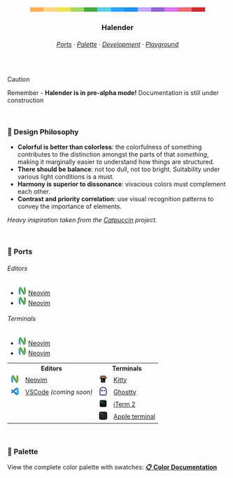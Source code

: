 <p align="center">
  <img src="./assets/docs/palette-stripe.svg" width="400" />
</p>

<h3 align="center">
 Halender
</h3>

<h6 align="center">
  <a href="https://github.com/deniskabana/halender#-ports">Ports</a>
  ·
  <a href="https://github.com/deniskabana/halender#-palette">Palette</a>
  ·
  <a href="https://github.com/catppuccin/catppuccin/tree/main/dev">Development</a>
  ·
  <a href="#">Playground</a>
</h6>

&nbsp;

> [!CAUTION]
> Remember - **Halender is in pre-alpha mode!** Documentation is still under construction

&nbsp;

### 🧠 Design Philosophy

- **Colorful is better than colorless**: the colorfulness of something contributes to the distinction amongst the parts
  of that _something_, making it marginally easier to understand how things are structured.
- **There should be balance**: not too dull, not too bright. Suitability under various light conditions is a must.
- **Harmony is superior to dissonance**: vivacious colors must complement each other.
- **Contrast and priority correlation**: use visual recognition patterns to convey the importance of elements.

_Heavy inspiration taken from the [Catpuccin](https://github.com/catppuccin/catppuccin) project._

&nbsp;

### 📀 Ports

<h6>Editors</h6>
<ul>
  <li>
    <a href="./editors/nvim/"><img src="./assets/logos/logo-neovim.png" width="20" /></a>
    <a href="./editors/nvim/">Neovim</a>
  </li>
  <li>
    <a href="./editors/nvim/"><img src="./assets/logos/logo-neovim.png" width="20" /></a>
    <a href="./editors/nvim/">Neovim</a>
  </li>
</ul>

<h6>Terminals</h6>
<ul>
  <li>
    <a href="./editors/nvim/"><img src="./assets/logos/logo-neovim.png" width="20" /></a>
    <a href="./editors/nvim/">Neovim</a>
  </li>
  <li>
    <a href="./editors/nvim/"><img src="./assets/logos/logo-neovim.png" width="20" /></a>
    <a href="./editors/nvim/">Neovim</a>
  </li>
</ul>

<table width="100%">
  <tr>
    <th colspan="2">Editors</th>
    <th colspan="2">Terminals</th>
  </tr>
  <tr>
    <td>
      <a href="./editors/nvim/"><img src="./assets/logos/logo-neovim.png" width="20" /></a>
    </td>
    <td>
      <a href="./editors/nvim/">Neovim</a>
    </td>
    <td>
      <a href="./terminals/kitty/"><img src="./assets/logos/logo-kitty.png" width="20" /></a>
    </td>
    <td>
      <a href="./terminals/kitty/">Kitty</a>
    </td>
  </tr>
  <tr>
    <td>
      <a href="./editors/vscode/"><img src="./assets/logos/logo-vscode.png" width="20" /></a>
    </td>
    <td>
      <a href="./editors/vscode/">VSCode</a>
      <i>(coming soon)</i>
    </td>
    <td>
      <a href="./terminals/ghostty/"><img src="./assets/logos/logo-ghostty.png" width="20" /></a>
    </td>
    <td>
      <a href="./terminals/ghostty/">Ghostty</a>
    </td>
  </tr>
  <tr>
    <td colspan="2"></td>
    <td>
      <a href="./terminals/iterm2/"><img src="./assets/logos/logo-iterm.png" width="20" /></a>
    </td>
    <td>
      <a href="./terminals/iterm2/">iTerm 2</a>
    </td>
  </tr>
  <tr>
    <td colspan="2"></td>
    <td>
      <a href="./terminals/apple-terminal/"><img src="./assets/logos/logo-apple-terminal.png" width="20" /></a>
    </td>
    <td>
      <a href="./terminals/apple-terminal/">Apple&nbsp;terminal</a>
    </td>
  </tr>
</table>

&nbsp;

### 🎨 Palette

View the complete color palette with swatches: **[📋 Color Documentation](docs/colors.md)**
